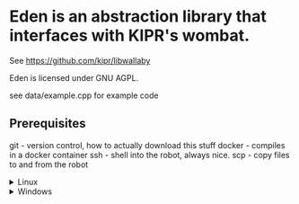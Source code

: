 # Eden is an abstraction library that interfaces with KIPR's wombat.

See https://github.com/kipr/libwallaby

Eden is licensed under GNU AGPL.

see data/example.cpp for example code

## Prerequisites
git - version control, how to actually download this stuff
docker - compiles in a docker container
ssh - shell into the robot, always nice.
scp - copy files to and from the robot

<details>
<summary>Linux</summary>
<br>

## Installation:
```sh
git clone https://github.com/bhsaztecs/Eden
cd Eden
source data/shfuncs
initialize
```
## Compiling
```sh
compile [destination folder] [target]
# destination folder should be UserName/ProjectName,
# the full path name on the robot would be
# /home/kipr/Documents/KISS/UserName/ProjectName

# target is either "executable" or "library" at the moment
# target takes any function, but executable & library are
# the only ones tested
```
## Troubleshooting:

### I'm not seeing my project in the IDE
edit
"/home/kipr/Documents/KISS/[UserName]/[ProjectName]/project.manifest"
and "/home/kipr/Documents/KISS/(i forgot the path sorry)"

### SCP refused to copy my files
```sh

shell
cd /home/kipr/Documents/KISS/[UserName]/
sudo chmod 777 -R *
```
</details>


<details>
<summary>Windows</summary>
<br>
  
## Installation:
```powershell
git clone https://github.com/bhsaztecs/Eden
cd Eden
. ./data/psfuncs.ps1
Initialize
```
## Compiling
```powershell
Compile [destination folder] [target]
# destination folder should be UserName/ProjectName,
# the full path name on the robot would be
# /home/kipr/Documents/KISS/UserName/ProjectName

# target is either "executable" or "library" at the moment
# target takes any function, but executable & library are
# the only ones tested
```
## Troubleshooting:

### I'm not seeing my project in the IDE
edit
"/home/kipr/Documents/KISS/[UserName]/[ProjectName]/project.manifest"
and "/home/kipr/Documents/KISS/(i forgot the path sorry)"

### SCP refused to copy my files
```sh
Remote-Shell
# IN RASPBERRY PI
cd /home/kipr/Documents/KISS/[UserName]/
sudo chmod 777 -R *
```
</details>
